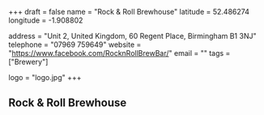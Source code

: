 +++
draft = false
name = "Rock & Roll Brewhouse"
latitude = 52.486274
longitude = -1.908802

address = "Unit 2, United Kingdom, 60 Regent Place, Birmingham B1 3NJ"
telephone = "07969 759649"
website = "https://www.facebook.com/RocknRollBrewBar/"
email = ""
tags = ["Brewery"]

logo = "logo.jpg"
+++

## Rock & Roll Brewhouse
